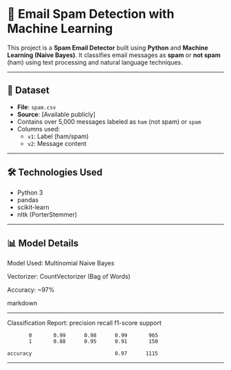 # 📧 Email Spam Detection with Machine Learning

This project is a **Spam Email Detector** built using **Python** and **Machine Learning (Naive Bayes)**. It classifies email messages as **spam** or **not spam** (ham) using text processing and natural language techniques.

---

## 📂 Dataset
- **File**: `spam.csv`
- **Source**: [Available publicly]
- Contains over 5,000 messages labeled as `ham` (not spam) or `spam`
- Columns used:
  - `v1`: Label (ham/spam)
  - `v2`: Message content

---

## 🛠️ Technologies Used
- Python 3
- pandas
- scikit-learn
- nltk (PorterStemmer)

---

## 📊 Model Details
Model Used: Multinomial Naive Bayes

Vectorizer: CountVectorizer (Bag of Words)

Accuracy: ~97%

markdown

---

Classification Report:
               precision    recall  f1-score   support

           0       0.99      0.98      0.99       965
           1       0.88      0.95      0.91       150

    accuracy                           0.97      1115

---

